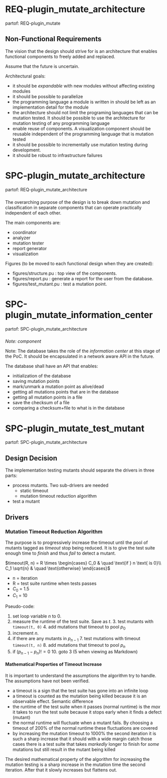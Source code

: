 # REQ-plugin_mutate_architecture
partof: REQ-plugin_mutate
###

## Non-Functional Requirements

The vision that the design should strive for is an architecture that enables functional components to freely added and replaced.

Assume that the future is uncertain.

Architectural goals:
 * it should be *expandable* with new modules without affecting existing modules
 * it should be possible to parallelize
 * the programming language a module is written in should be left as an implementation detail for the module
 * the architecture should not limit the programing languages that can be mutation tested. It should be possible to use the architecture for mutation testing of any programming language
 * enable reuse of components. A visualization component should be reusable independent of the programming language that is mutation tested
 * it should be possible to incrementally use mutation testing during development.
 * it should be robust to infrastructure failures

# SPC-plugin_mutate_architecture
partof: REQ-plugin_mutate_architecture
###

The overarching purpose of the design is to break down mutation and
classification in separate components that can operate practically independent
of each other.

The main components are:
 * coordinator
 * analyzer
 * mutation tester
 * report generator
 * visualization

Figures (to be moved to each functional design when they are created):
 * figures/structure.pu : top view of the components.
 * figures/report.pu : generate a report for the user from the database.
 * figures/test_mutant.pu : test a mutation point.

# SPC-plugin_mutate_information_center
partof: SPC-plugin_mutate_architecture
###
*Note: component*

Note: The database takes the role of the *information center* at this stage of
the PoC. It should be encapsulated in a network aware API in the future.

The database shall have an API that enables:
 * initialization of the database
 * saving mutation points
 * mark/unmark a mutation point as alive/dead
 * getting all mutations points that are in the database
 * getting all mutation points in a file
 * save the checksum of a file
 * comparing a checksum+file to what is in the database

# SPC-plugin_mutate_test_mutant
partof: SPC-plugin_mutate_architecture
###

## Design Decision

The implementation testing mutants should separate the drivers in three parts:
 * process mutants. Two sub-drivers are needed
     * static timeout
     * mutation timeout reduction algorithm
 * test a mutant

## Drivers

### Mutation Timeout Reduction Algorithm

The purpose is to progressively increase the timeout until the pool of mutants tagged as *timeout* stop being reduced.
It is to give the test suite enough time to *finish* and thus *fail* to detect a mutant.

$timeout(R, n) = R \times
\begin{cases}
    C_0 & \quad \text{if } n \text{ is 0}\\
    C_1 \sqrt{n} & \quad \text{otherwise}
\end{cases}$
 * n = iteration
 * R = test suite runtime when tests passes
 * $C_0$ = 1.5
 * $C_1$ = 10

Pseudo-code:
 1. set loop variable *n* to 0.
 2. measure the runtime of the test suite. Save as *t*.
     3. test mutants with `timeout(t, 0)`
     4. add mutations that timeout to pool $p_0$
 5. increment *n*.
 6. if there are any mutants in $p_{n-1}$
     7. test mutations with timeout `timeout(t, n)`
     8. add mutations that timeout to pool $p_n$
 9. if $(p_{n-1} - p_n) != 0$
     10. goto 3 (5 when viewing as Markdown)

#### Mathematical Properties of Timeout Increase

It is important to understand the assumptions the algorithm try to handle. The assumptions have not been verified.
 * a timeout is a sign that the test suite has gone into an infinite loop
 * a timeout is counted as the mutation being killed because it is an observable effect. Semantic difference
 * the runtime of the test suite when it passes (normal runtime) is the *max* it takes to run the test suite because it stops early when it finds a defect (mutant)
 * the normal runtime will fluctuate when a mutant fails. By choosing a timeout of 200% of the normal runtime these fluctuations are covered
 * by increasing the mutation timeout to 1000% the second iteration it is such a sharp increase that it should with a wide margin catch those cases there is a test suite that takes *markedly* longer to finish for *some* mutations but still result in the mutant being killed

The desired mathematical property of the algorithm for increasing the mutation testing is a sharp increase in the mutation time the second iteration. After that it slowly increases but flattens out.

